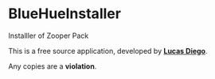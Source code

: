 # BlueHueInstaller
Installler of Zooper Pack

This is a free source application, developed by <a href="https://plus.google.com/+LucasDiego29/about"><b>Lucas Diego</b></a>.

Any copies are a <b>violation</b>.
